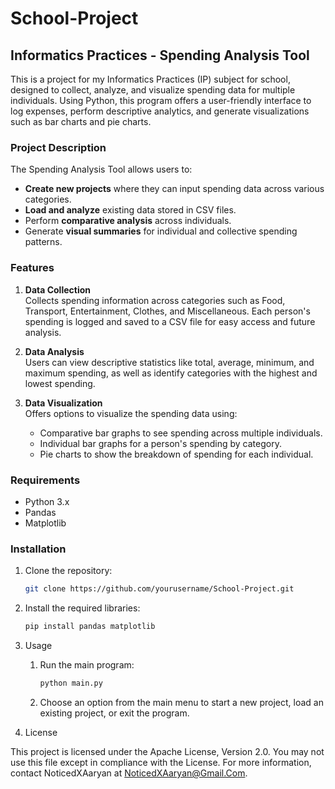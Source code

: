 ﻿# School-Project

## Informatics Practices - Spending Analysis Tool

This is a project for my Informatics Practices (IP) subject for school, designed to collect, analyze, and visualize spending data for multiple individuals. Using Python, this program offers a user-friendly interface to log expenses, perform descriptive analytics, and generate visualizations such as bar charts and pie charts.

### Project Description

The Spending Analysis Tool allows users to:
- **Create new projects** where they can input spending data across various categories.
- **Load and analyze** existing data stored in CSV files.
- Perform **comparative analysis** across individuals.
- Generate **visual summaries** for individual and collective spending patterns.

### Features

1. **Data Collection**  
   Collects spending information across categories such as Food, Transport, Entertainment, Clothes, and Miscellaneous. Each person's spending is logged and saved to a CSV file for easy access and future analysis.

2. **Data Analysis**  
   Users can view descriptive statistics like total, average, minimum, and maximum spending, as well as identify categories with the highest and lowest spending.

3. **Data Visualization**  
   Offers options to visualize the spending data using:
   - Comparative bar graphs to see spending across multiple individuals.
   - Individual bar graphs for a person's spending by category.
   - Pie charts to show the breakdown of spending for each individual.

### Requirements

- Python 3.x
- Pandas
- Matplotlib

### Installation

1. Clone the repository:
   ```bash
   git clone https://github.com/yourusername/School-Project.git

2. Install the required libraries:
   ```bash
   pip install pandas matplotlib

3. Usage

   1. Run the main program:
       ```bash
       python main.py

   2. Choose an option from the main menu to start a new project, load an existing project, or exit the program.

4. License

This project is licensed under the Apache License, Version 2.0. You may not use this file except in compliance with the License. For more information, contact NoticedXAaryan at NoticedXAaryan@Gmail.Com.
